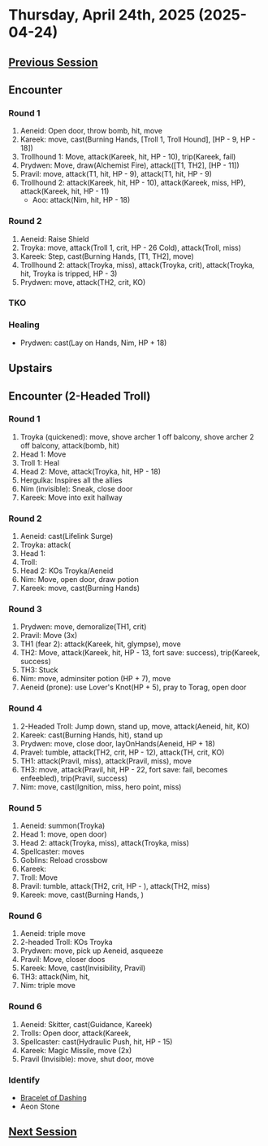 # Thursday, April 24th, 2025 (2025-04-24)

## [Previous Session](./2025-04-10.md)

## Encounter

### Round 1

1. Aeneid: Open door, throw bomb, hit, move
1. Kareek: move, cast(Burning Hands, [Troll 1, Troll Hound], [HP - 9, HP - 18])
1. Trollhound 1: Move, attack(Kareek, hit, HP - 10), trip(Kareek, fail)
1. Prydwen: Move, draw(Alchemist Fire), attack([T1, TH2], [HP - 11])
1. Pravil: move, attack(T1, hit, HP - 9), attack(T1, hit, HP - 9)
1. Trollhound 2: attack(Kareek, hit, HP - 10), attack(Kareek, miss, HP), attack(Kareek, hit, HP - 11)
   - Aoo: attack(Nim, hit, HP - 18)

### Round 2

1. Aeneid: Raise Shield
1. Troyka: move, attack(Troll 1, crit, HP - 26 Cold), attack(Troll, miss)
1. Kareek: Step, cast(Burning Hands, [T1, TH2], move)
1. Trollhound 2: attack(Troyka, miss), attack(Troyka, crit), attack(Troyka, hit, Troyka is tripped, HP - 3)
1. Prydwen: move, attack(TH2, crit, KO)

### TKO

### Healing

- Prydwen: cast(Lay on Hands, Nim, HP + 18)

## Upstairs

## Encounter (2-Headed Troll)

### Round 1

1. Troyka (quickened): move, shove archer 1 off balcony, shove archer 2 off balcony, attack(bomb, hit)
1. Head 1: Move
1. Troll 1: Heal
1. Head 2: Move, attack(Troyka, hit, HP - 18)
1. Hergulka: Inspires all the allies
1. Nim (invisible): Sneak, close door
1. Kareek: Move into exit hallway

### Round 2

1. Aeneid: cast(Lifelink Surge)
1. Troyka: attack(
1. Head 1: 
1. Troll: 
1. Head 2: KOs Troyka/Aeneid
1. Nim: Move, open door, draw potion
1. Kareek: move, cast(Burning Hands)

### Round 3

1. Prydwen: move, demoralize(TH1, crit)
1. Pravil: Move (3x)
1. TH1 (fear 2): attack(Kareek, hit, glympse), move
1. TH2: Move, attack(Kareek, hit, HP - 13, fort save: success), trip(Kareek, success)
1. TH3: Stuck
1. Nim: move, adminsiter potion (HP + 7), move
1. Aeneid (prone): use Lover's Knot(HP + 5), pray to Torag, open door

### Round 4

1. 2-Headed Troll: Jump down, stand up, move, attack(Aeneid, hit, KO)
1. Kareek: cast(Burning Hands, hit), stand up
1. Prydwen: move, close door, layOnHands(Aeneid, HP + 18)
1. Pravel: tumble, attack(TH2, crit, HP - 12), attack(TH, crit, KO)
1. TH1: attack(Pravil, miss), attack(Pravil, miss), move
1. TH3: move, attack(Pravil, hit, HP - 22, fort save: fail, becomes enfeebled), trip(Pravil, success)
1. Nim: move, cast(Ignition, miss, hero point, miss)

### Round 5

1. Aeneid: summon(Troyka)
1. Head 1: move, open door)
1. Head 2: attack(Troyka, miss), attack(Troyka, miss)
1. Spellcaster: moves
1. Goblins: Reload crossbow
1. Kareek: 
1. Troll: Move
1. Pravil: tumble, attack(TH2, crit, HP - ), attack(TH2, miss)
1. Kareek: move, cast(Burning Hands, )

### Round 6

1. Aeneid: triple move
1. 2-headed Troll: KOs Troyka
1. Prydwen: move, pick up Aeneid, asqueeze
1. Pravil: Move, closer doos
1. Kareek: Move, cast(Invisibility, Pravil)
1. TH3: attack(Nim, hit, 
1. Nim: triple move

### Round 6

1. Aeneid: Skitter, cast(Guidance, Kareek)
1. Trolls: Open door, attack(Kareek, 
1. Spellcaster: cast(Hydraulic Push, hit, HP - 15)
1. Kareek: Magic Missile, move (2x)
1. Pravil (Invisible): move, shut door, move

### Identify

- [Bracelet of Dashing](https://2e.aonprd.com/Equipment.aspx?ID=3060&Redirected=1)
- Aeon Stone

## [Next Session](./2025-04-29.md)
